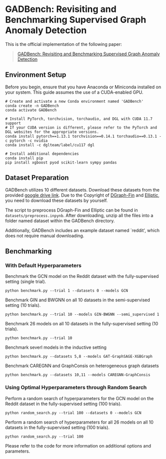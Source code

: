 # GADBench: Revisiting and Benchmarking Supervised Graph Anomaly Detection

This is the official implementation of the following paper:

> [GADBench: Revisiting and Benchmarking Supervised Graph Anomaly Detection](https://arxiv.org/abs/2306.12251)

Environment Setup
---
Before you begin, ensure that you have Anaconda or Miniconda installed on your system. 
This guide assumes the use of a CUDA-enabled GPU.
```shell
# Create and activate a new Conda environment named 'GADBench'
conda create -n GADBench
conda activate GADBench

# Install PyTorch, torchvision, torchaudio, and DGL with CUDA 11.7 support
# If your CUDA version is different, please refer to the PyTorch and DGL websites for the appropriate versions.
conda install pytorch==1.13.1 torchvision==0.14.1 torchaudio==0.13.1 -c pytorch -c nvidia
conda install -c dglteam/label/cu117 dgl

# Install additional dependencies
conda install pip
pip install xgboost pyod scikit-learn sympy pandas
```

Dataset Preparation
---
GADBench utilizes 10 different datasets. 
Download these datasets from the provided [google drive link](https://drive.google.com/file/d/1txzXrzwBBAOEATXmfKzMUUKaXh6PJeR1/view?usp=sharing). 
Due to the Copyright of [DGraph-Fin](https://dgraph.xinye.com/introduction) and [Elliptic](https://www.kaggle.com/datasets/ellipticco/elliptic-data-set), you need to download these datasets by yourself. 

The script to preprocess DGraph-Fin and Elliptic can be found in `datasets/preprocess.inpynb`.
After downloading, unzip all the files into a folder named dataset within the GADBench directory.

Additionally, GADBench includes an example dataset named `reddit', which does not require manual downloading.

Benchmarking
---

### With Default Hyperparameters

Benchmark the GCN model on the Reddit dataset with the fully-supervised setting (single trial).
```
python benchmark.py --trial 1 --datasets 0 --models GCN
```
Benchmark GIN and BWGNN on all 10 datasets in the semi-supervised setting (10 trials). 
```
python benchmark.py --trial 10 --models GIN-BWGNN --semi_supervised 1 
```
Benchmark 26 models on all 10 datasets in the fully-supervised setting (10 trials). 
```
python benchmark.py --trial 10
```
Benchmark severl models in the inductive setting
```
python benchmark.py --datasets 5,8 --models GAT-GraphSAGE-XGBGraph
```
Benchmark CAREGNN and GraphConsis on heterogeneous graph datasets 
```
python benchmark.py --datasets 10,11 --models CAREGNN-GraphConsis
```

### Using Optimal Hyperparameters through Random Search


Perform a random search of hyperparameters for the GCN model on the Reddit dataset in the fully-supervised setting (100 trials).
```
python random_search.py --trial 100 --datasets 0 --models GCN
```
Perform a random search of hyperparameters for all 26 models on all 10 datasets in the fully-supervised setting (100 trials). 

```
python random_search.py --trial 100
```
Please refer to the code for more information on additional options and parameters.




